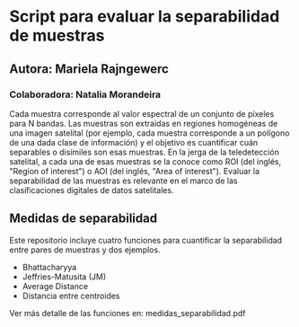 # Script para evaluar la separabilidad de muestras 
## Autora: Mariela Rajngewerc 
### Colaboradora: Natalia Morandeira

Cada muestra corresponde al valor espectral de un conjunto de píxeles para N bandas. Las muestras son extraidas en regiones homogéneas de una imagen satelital (por ejemplo, cada muestra corresponde a un polígono de una dada clase de información) y el objetivo es cuantificar cuán separables o disímiles son esas muestras.
En la jerga de la teledetección satelital, a cada una de esas muestras se la conoce como ROI (del inglés, "Region of interest") o AOI (del inglés, "Area of interest"). Evaluar la separabilidad de las muestras es relevante en el marco de las clasificaciones digitales de datos satelitales. 


## Medidas de separabilidad
Este repositorio incluye cuatro funciones para cuantificar la separabilidad entre pares de muestras y dos ejemplos.

+ Bhattacharyya
+ Jeffries-Matusita (JM)
+ Average Distance
+ Distancia entre centroides

Ver más detalle de las funciones en: medidas_separabilidad.pdf

